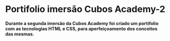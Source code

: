 # Portifolio imersão Cubos Academy-2

#### Durante a segunda imersão da Cubos Academy foi criado um portifolio com as tecnologias HTML e CSS, para aperfeiçoamento dos conceitos das mesmas.
 

